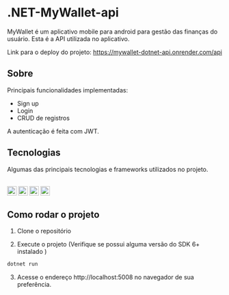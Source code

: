 # .NET-MyWallet-api

MyWallet é um aplicativo mobile para android para gestão das finanças do usuário. Esta é a API utilizada no aplicativo.

Link para o deploy do projeto: https://mywallet-dotnet-api.onrender.com/api

## Sobre

Principais funcionalidades implementadas:

- Sign up
- Login
- CRUD de registros

A autenticação é feita com JWT.

## Tecnologias

Algumas das principais tecnologias e frameworks utilizados no projeto.<br/><br/>

<div>
    <img src="https://img.shields.io/badge/C%23-239120?style=for-the-badge&logo=c-sharp&logoColor=white" height="22px"/>
    <img src="https://img.shields.io/badge/.NET-512BD4?style=for-the-badge&logo=dotnet&logoColor=white" height="22px" />
    <img src="https://img.shields.io/badge/PostgreSQL-316192?style=for-the-badge&logo=postgresql&logoColor=white" height="22px" />
    <img src="https://img.shields.io/badge/Docker-2CA5E0?style=for-the-badge&logo=docker&logoColor=white" height="22px" />
    
</div>

## Como rodar o projeto

1. Clone o repositório

2. Execute o projeto (Verifique se possui alguma versão do SDK 6+ instalado )

```bash
dotnet run
```

3. Acesse o endereço http://localhost:5008 no navegador de sua preferência. 